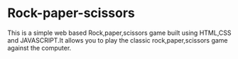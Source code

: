 # Rock-paper-scissors
This is a simple web based Rock,paper,scissors game built using HTML,CSS and JAVASCRIPT.It allows you to play the classic rock,paper,scissors game against the computer.